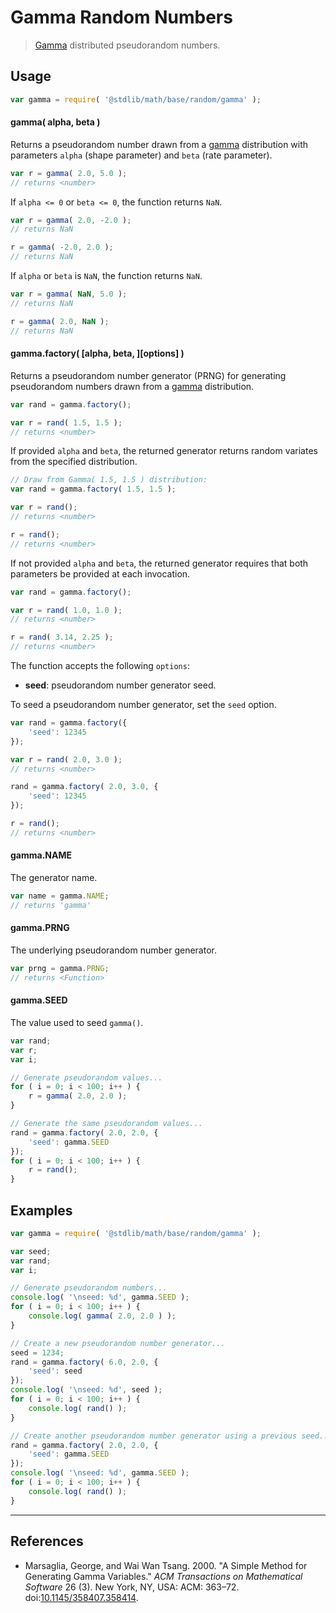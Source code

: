 # Gamma Random Numbers

> [Gamma][gamma] distributed pseudorandom numbers.


<section class="usage">

## Usage

``` javascript
var gamma = require( '@stdlib/math/base/random/gamma' );
```

#### gamma( alpha, beta )

Returns a pseudorandom number drawn from a [gamma][gamma] distribution with parameters `alpha` (shape parameter) and `beta` (rate parameter).

``` javascript
var r = gamma( 2.0, 5.0 );
// returns <number>
```

If `alpha <= 0` or `beta <= 0`, the function returns `NaN`.

``` javascript
var r = gamma( 2.0, -2.0 );
// returns NaN

r = gamma( -2.0, 2.0 );
// returns NaN
```

If `alpha` or `beta` is `NaN`, the function returns `NaN`.

``` javascript
var r = gamma( NaN, 5.0 );
// returns NaN

r = gamma( 2.0, NaN );
// returns NaN
```

#### gamma.factory( \[alpha, beta, \]\[options\] )

Returns a pseudorandom number generator (PRNG) for generating pseudorandom numbers drawn from a [gamma][gamma] distribution.

``` javascript
var rand = gamma.factory();

var r = rand( 1.5, 1.5 );
// returns <number>
```

If provided `alpha` and `beta`, the returned generator returns random variates from the specified distribution.

``` javascript
// Draw from Gamma( 1.5, 1.5 ) distribution:
var rand = gamma.factory( 1.5, 1.5 );

var r = rand();
// returns <number>

r = rand();
// returns <number>
```

If not provided `alpha` and `beta`, the returned generator requires that both parameters be provided at each invocation.

``` javascript
var rand = gamma.factory();

var r = rand( 1.0, 1.0 );
// returns <number>

r = rand( 3.14, 2.25 );
// returns <number>
```

The function accepts the following `options`:

* __seed__: pseudorandom number generator seed.

To seed a pseudorandom number generator, set the `seed` option.

``` javascript
var rand = gamma.factory({
    'seed': 12345
});

var r = rand( 2.0, 3.0 );
// returns <number>

rand = gamma.factory( 2.0, 3.0, {
    'seed': 12345
});

r = rand();
// returns <number>
```

#### gamma.NAME

The generator name.

``` javascript
var name = gamma.NAME;
// returns 'gamma'
```

#### gamma.PRNG

The underlying pseudorandom number generator.

``` javascript
var prng = gamma.PRNG;
// returns <Function>
```

#### gamma.SEED

The value used to seed `gamma()`.

``` javascript
var rand;
var r;
var i;

// Generate pseudorandom values...
for ( i = 0; i < 100; i++ ) {
    r = gamma( 2.0, 2.0 );
}

// Generate the same pseudorandom values...
rand = gamma.factory( 2.0, 2.0, {
    'seed': gamma.SEED
});
for ( i = 0; i < 100; i++ ) {
    r = rand();
}
```

</section>

<!-- /.usage -->


<section class="examples">

## Examples

``` javascript
var gamma = require( '@stdlib/math/base/random/gamma' );

var seed;
var rand;
var i;

// Generate pseudorandom numbers...
console.log( '\nseed: %d', gamma.SEED );
for ( i = 0; i < 100; i++ ) {
    console.log( gamma( 2.0, 2.0 ) );
}

// Create a new pseudorandom number generator...
seed = 1234;
rand = gamma.factory( 6.0, 2.0, {
    'seed': seed
});
console.log( '\nseed: %d', seed );
for ( i = 0; i < 100; i++ ) {
    console.log( rand() );
}

// Create another pseudorandom number generator using a previous seed...
rand = gamma.factory( 2.0, 2.0, {
    'seed': gamma.SEED
});
console.log( '\nseed: %d', gamma.SEED );
for ( i = 0; i < 100; i++ ) {
    console.log( rand() );
}
```

</section>

<!-- /.examples -->


---

<section class="references">

## References

* Marsaglia, George, and Wai Wan Tsang. 2000. "A Simple Method for Generating Gamma Variables." *ACM Transactions on Mathematical Software* 26 (3). New York, NY, USA: ACM: 363–72. doi:[10.1145/358407.358414][@marsaglia:2000a].


</section>

<!-- /.references -->


<section class="links">

[gamma]: https://en.wikipedia.org/wiki/Gamma_distribution

[@marsaglia:2000a]: http://dx.doi.org/10.1145/358407.358414

</section>

<!-- /.links -->
